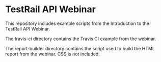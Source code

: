 # TestRail API Webinar
This repository includes example scripts from the Introduction to the TestRail API Webinar. 

The travis-ci directory contains the Travis CI example from the webinar.

The report-builder directory contains the script used to build the HTML report from the webinar. CSS is not included.
